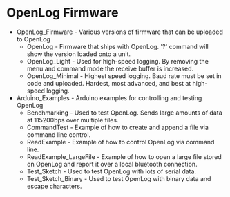 OpenLog Firmware
=================
* OpenLog_Firmware - Various versions of firmware that can be uploaded to OpenLog
	* OpenLog - Firmware that ships with OpenLog. '?' command will show the version loaded onto a unit.
	* OpenLog_Light - Used for high-speed logging. By removing the menu and command mode the receive buffer is increased.
	* OpenLog_Minimal - Highest speed logging. Baud rate must be set in code and uploaded. Hardest, most advanced, and best at high-speed logging.
* Arduino_Examples - Arduino examples for controlling and testing OpenLog
    * Benchmarking - Used to test OpenLog. Sends large amounts of data at 115200bps over multiple files.
    * CommandTest - Example of how to create and append a file via command line control.
    * ReadExample - Example of how to control OpenLog via command line.
    * ReadExample_LargeFile - Example of how to open a large file stored on OpenLog and report it over a local bluetooth connection.
    * Test_Sketch - Used to test OpenLog with lots of serial data.
    * Test_Sketch_Binary - Used to test OpenLog with binary data and escape characters.


